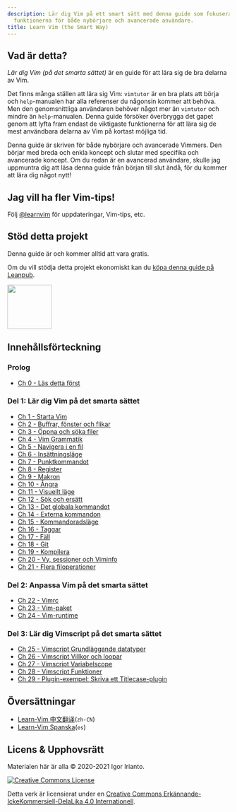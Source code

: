 ```yaml
---
description: Lär dig Vim på ett smart sätt med denna guide som fokuserar på de viktigaste
  funktionerna för både nybörjare och avancerade användare.
title: Learn Vim (the Smart Way)
---
```


## Vad är detta?

*Lär dig Vim (på det smarta sättet)* är en guide för att lära sig de bra delarna av Vim.

Det finns många ställen att lära sig Vim: `vimtutor` är en bra plats att börja och `help`-manualen har alla referenser du någonsin kommer att behöva. Men den genomsnittliga användaren behöver något mer än `vimtutor` och mindre än `help`-manualen. Denna guide försöker överbrygga det gapet genom att lyfta fram endast de viktigaste funktionerna för att lära sig de mest användbara delarna av Vim på kortast möjliga tid.

Denna guide är skriven för både nybörjare och avancerade Vimmers. Den börjar med breda och enkla koncept och slutar med specifika och avancerade koncept. Om du redan är en avancerad användare, skulle jag uppmuntra dig att läsa denna guide från början till slut ändå, för du kommer att lära dig något nytt!

## Jag vill ha fler Vim-tips!

Följ [@learnvim](https://twitter.com/learnvim) för uppdateringar, Vim-tips, etc.

## Stöd detta projekt

Denna guide är och kommer alltid att vara gratis.

Om du vill stödja detta projekt ekonomiskt kan du [köpa denna guide på Leanpub](https://leanpub.com/learnvim).

<a href="https://leanpub.com/learnvim"><img src="/images/learn-vim-cover.png" width="100"></a>

## Innehållsförteckning

### Prolog

- [Ch 0     - Läs detta först](ch00_read_this_first)

### Del 1: Lär dig Vim på det smarta sättet

- [Ch 1     - Starta Vim](ch01_starting_vim)
- [Ch 2     - Buffrar, fönster och flikar](ch02_buffers_windows_tabs)
- [Ch 3     - Öppna och söka filer](ch03_searching_files)
- [Ch 4     - Vim Grammatik](ch04_vim_grammar)
- [Ch 5     - Navigera i en fil](ch05_moving_in_file)
- [Ch 6     - Insättningsläge](ch06_insert_mode)
- [Ch 7     - Punktkommandot](ch07_the_dot_command)
- [Ch 8     - Register](ch08_registers)
- [Ch 9     - Makron](ch09_macros)
- [Ch 10    - Ångra](ch10_undo)
- [Ch 11    - Visuellt läge](ch11_visual_mode)
- [Ch 12    - Sök och ersätt](ch12_search_and_substitute)
- [Ch 13    - Det globala kommandot](ch13_the_global_command)
- [Ch 14    - Externa kommandon](ch14_external_commands)
- [Ch 15    - Kommandoradsläge](ch15_command-line_mode)
- [Ch 16    - Taggar](ch16_tags)
- [Ch 17    - Fäll](ch17_fold)
- [Ch 18    - Git](ch18_git)
- [Ch 19    - Kompilera](ch19_compile)
- [Ch 20    - Vy, sessioner och Viminfo](ch20_views_sessions_viminfo)
- [Ch 21    - Flera filoperationer](ch21_multiple_file_operations)

### Del 2: Anpassa Vim på det smarta sättet

- [Ch 22 - Vimrc](ch22_vimrc)
- [Ch 23 - Vim-paket](ch23_vim_packages)
- [Ch 24 - Vim-runtime](ch24_vim_runtime)

### Del 3: Lär dig Vimscript på det smarta sättet

- [Ch 25 - Vimscript Grundläggande datatyper](ch25_vimscript_basic_data_types)
- [Ch 26 - Vimscript Villkor och loopar](ch26_vimscript_conditionals_and_loops)
- [Ch 27 - Vimscript Variabelscope](ch27_vimscript_variable_scopes)
- [Ch 28 - Vimscript Funktioner](ch28_vimscript_functions)
- [Ch 29 - Plugin-exempel: Skriva ett Titlecase-plugin](ch29_plugin_example_writing-a-titlecase-plugin)

## Översättningar
- [Learn-Vim 中文翻译](https://github.com/wsdjeg/Learn-Vim_zh_cn)(`zh-CN`)
- [Learn-Vim Spanska](https://github.com/victorhck/learn-Vim-es)(`es`)

## Licens & Upphovsrätt
Materialen här är alla © 2020-2021 Igor Irianto.

<a rel="license" href="http://creativecommons.org/licenses/by-nc-sa/4.0/"><img alt="Creative Commons License" style="border-width:0" src="https://licensebuttons.net/l/by-nc-sa/4.0/88x31.png" /></a><br />

Detta verk är licensierat under en <a rel="license" href="http://creativecommons.org/licenses/by-nc-sa/4.0/">Creative Commons Erkännande-IckeKommersiell-DelaLika 4.0 Internationell</a>.